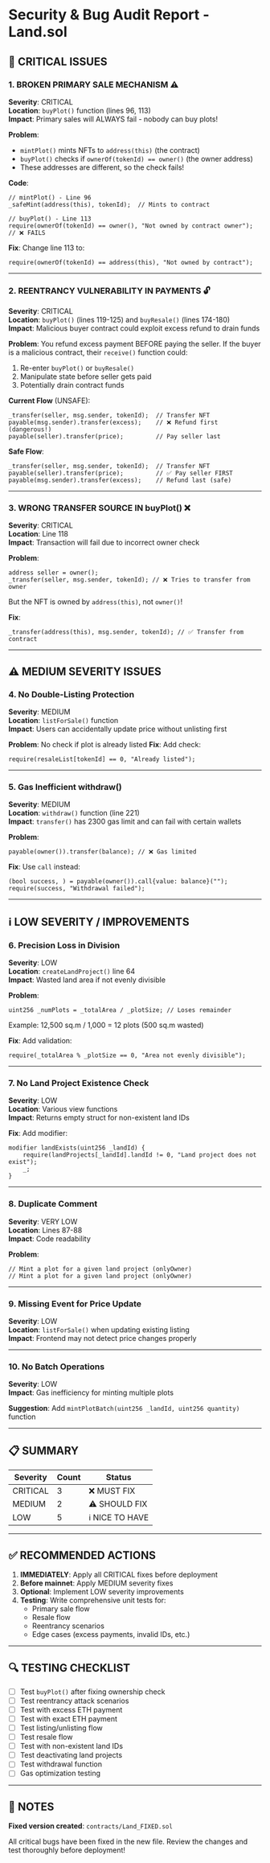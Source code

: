 # Security & Bug Audit Report - Land.sol

## 🚨 CRITICAL ISSUES

### 1. **BROKEN PRIMARY SALE MECHANISM** ⚠️
**Severity**: CRITICAL  
**Location**: `buyPlot()` function (lines 96, 113)  
**Impact**: Primary sales will ALWAYS fail - nobody can buy plots!

**Problem**:
- `mintPlot()` mints NFTs to `address(this)` (the contract)
- `buyPlot()` checks if `ownerOf(tokenId) == owner()` (the owner address)
- These addresses are different, so the check fails!

**Code**:
```solidity
// mintPlot() - Line 96
_safeMint(address(this), tokenId);  // Mints to contract

// buyPlot() - Line 113
require(ownerOf(tokenId) == owner(), "Not owned by contract owner"); // ❌ FAILS
```

**Fix**: Change line 113 to:
```solidity
require(ownerOf(tokenId) == address(this), "Not owned by contract");
```

---

### 2. **REENTRANCY VULNERABILITY IN PAYMENTS** 🔓
**Severity**: CRITICAL  
**Location**: `buyPlot()` (lines 119-125) and `buyResale()` (lines 174-180)  
**Impact**: Malicious buyer contract could exploit excess refund to drain funds

**Problem**:
You refund excess payment BEFORE paying the seller. If the buyer is a malicious contract, their `receive()` function could:
1. Re-enter `buyPlot()` or `buyResale()`
2. Manipulate state before seller gets paid
3. Potentially drain contract funds

**Current Flow** (UNSAFE):
```solidity
_transfer(seller, msg.sender, tokenId);  // Transfer NFT
payable(msg.sender).transfer(excess);    // ❌ Refund first (dangerous!)
payable(seller).transfer(price);         // Pay seller last
```

**Safe Flow**:
```solidity
_transfer(seller, msg.sender, tokenId);  // Transfer NFT
payable(seller).transfer(price);         // ✅ Pay seller FIRST
payable(msg.sender).transfer(excess);    // Refund last (safe)
```

---

### 3. **WRONG TRANSFER SOURCE IN buyPlot()** ❌
**Severity**: CRITICAL  
**Location**: Line 118  
**Impact**: Transaction will fail due to incorrect owner check

**Problem**:
```solidity
address seller = owner();
_transfer(seller, msg.sender, tokenId); // ❌ Tries to transfer from owner
```
But the NFT is owned by `address(this)`, not `owner()`!

**Fix**:
```solidity
_transfer(address(this), msg.sender, tokenId); // ✅ Transfer from contract
```

---

## ⚠️ MEDIUM SEVERITY ISSUES

### 4. **No Double-Listing Protection**
**Severity**: MEDIUM  
**Location**: `listForSale()` function  
**Impact**: Users can accidentally update price without unlisting first

**Problem**: No check if plot is already listed
**Fix**: Add check:
```solidity
require(resaleList[tokenId] == 0, "Already listed");
```

---

### 5. **Gas Inefficient withdraw()**
**Severity**: MEDIUM  
**Location**: `withdraw()` function (line 221)  
**Impact**: `transfer()` has 2300 gas limit and can fail with certain wallets

**Problem**:
```solidity
payable(owner()).transfer(balance); // ❌ Gas limited
```

**Fix**: Use `call` instead:
```solidity
(bool success, ) = payable(owner()).call{value: balance}("");
require(success, "Withdrawal failed");
```

---

## ℹ️ LOW SEVERITY / IMPROVEMENTS

### 6. **Precision Loss in Division**
**Severity**: LOW  
**Location**: `createLandProject()` line 64  
**Impact**: Wasted land area if not evenly divisible

**Problem**:
```solidity
uint256 _numPlots = _totalArea / _plotSize; // Loses remainder
```
Example: 12,500 sq.m / 1,000 = 12 plots (500 sq.m wasted)

**Fix**: Add validation:
```solidity
require(_totalArea % _plotSize == 0, "Area not evenly divisible");
```

---

### 7. **No Land Project Existence Check**
**Severity**: LOW  
**Location**: Various view functions  
**Impact**: Returns empty struct for non-existent land IDs

**Fix**: Add modifier:
```solidity
modifier landExists(uint256 _landId) {
    require(landProjects[_landId].landId != 0, "Land project does not exist");
    _;
}
```

---

### 8. **Duplicate Comment**
**Severity**: VERY LOW  
**Location**: Lines 87-88  
**Impact**: Code readability

**Problem**:
```solidity
// Mint a plot for a given land project (onlyOwner)
// Mint a plot for a given land project (onlyOwner)
```

---

### 9. **Missing Event for Price Update**
**Severity**: LOW  
**Location**: `listForSale()` when updating existing listing  
**Impact**: Frontend may not detect price changes properly

---

### 10. **No Batch Operations**
**Severity**: LOW  
**Impact**: Gas inefficiency for minting multiple plots

**Suggestion**: Add `mintPlotBatch(uint256 _landId, uint256 quantity)` function

---

## 📋 SUMMARY

| Severity | Count | Status |
|----------|-------|--------|
| CRITICAL | 3 | ❌ MUST FIX |
| MEDIUM   | 2 | ⚠️ SHOULD FIX |
| LOW      | 5 | ℹ️ NICE TO HAVE |

---

## ✅ RECOMMENDED ACTIONS

1. **IMMEDIATELY**: Apply all CRITICAL fixes before deployment
2. **Before mainnet**: Apply MEDIUM severity fixes
3. **Optional**: Implement LOW severity improvements
4. **Testing**: Write comprehensive unit tests for:
   - Primary sale flow
   - Resale flow
   - Reentrancy scenarios
   - Edge cases (excess payments, invalid IDs, etc.)

---

## 🔍 TESTING CHECKLIST

- [ ] Test `buyPlot()` after fixing ownership check
- [ ] Test reentrancy attack scenarios
- [ ] Test with excess ETH payment
- [ ] Test with exact ETH payment
- [ ] Test listing/unlisting flow
- [ ] Test resale flow
- [ ] Test with non-existent land IDs
- [ ] Test deactivating land projects
- [ ] Test withdrawal function
- [ ] Gas optimization testing

---

## 📝 NOTES

**Fixed version created**: `contracts/Land_FIXED.sol`

All critical bugs have been fixed in the new file. Review the changes and test thoroughly before deployment!

